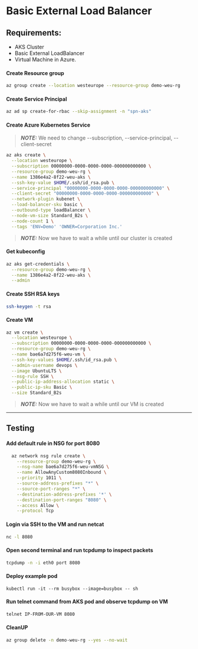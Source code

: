 # Basic External Load Balancer

## Requirements:

* AKS Cluster
* Basic External LoadBalancer
* Virtual Machine in Azure.

#### Create Resource group

```bash
az group create --location westeurope --resource-group demo-weu-rg
```

#### Create Service Principal

```bash
az ad sp create-for-rbac --skip-assignment -n "spn-aks"
```

#### Create Azure Kubernetes Service

> **_NOTE:_** We need to change --subscription, --service-principal, --client-secret

```bash
az aks create \
  --location westeurope \
  --subscription 00000000-0000-0000-0000-000000000000 \
  --resource-group demo-weu-rg \
  --name 1386e4a2-8f22-weu-aks \
  --ssh-key-value $HOME/.ssh/id_rsa.pub \
  --service-principal "00000000-0000-0000-0000-000000000000" \
  --client-secret "00000000-0000-0000-0000-000000000000" \
  --network-plugin kubenet \
  --load-balancer-sku basic \
  --outbound-type loadBalancer \
  --node-vm-size Standard_B2s \
  --node-count 1 \
  --tags 'ENV=Demo' 'OWNER=Corporation Inc.'
```

> **_NOTE:_** Now we have to wait a while until our cluster is created

#### Get kubeconfig
```bash
az aks get-credentials \
  --resource-group demo-weu-rg \
  --name 1386e4a2-8f22-weu-aks \
  --admin
```
#### Create SSH RSA keys
```bash
ssh-keygen -t rsa
```
#### Create VM
```bash
az vm create \
  --location westeurope \
  --subscription 00000000-0000-0000-0000-000000000000 \
  --resource-group demo-weu-rg \
  --name bae6a7d275f6-weu-vm \
  --ssh-key-values $HOME/.ssh/id_rsa.pub \
  --admin-username devops \
  --image UbuntuLTS \
  --nsg-rule SSH \
  --public-ip-address-allocation static \
  --public-ip-sku Basic \
  --size Standard_B2s
```
> **_NOTE:_** Now we have to wait a while until our VM is created
---
## Testing
#### Add default rule in NSG for port 8080
```bash
  az network nsg rule create \
    --resource-group demo-weu-rg \
    --nsg-name bae6a7d275f6-weu-vmNSG \
    --name AllowAnyCustom8080Inbound \
    --priority 1011 \
    --source-address-prefixes "*" \
    --source-port-ranges "*" \
    --destination-address-prefixes '*' \
    --destination-port-ranges "8080" \
    --access Allow \
    --protocol Tcp 
```
#### Login via SSH to the VM and run netcat

```bash
nc -l 8080
```
#### Open second terminal and run tcpdump to inspect packets 
```bash
tcpdump -n -i eth0 port 8080
```
#### Deploy example pod
```
kubectl run -it --rm busybox --image=busybox -- sh
``` 
#### Run telnet command from AKS pod and observe tcpdump on VM
```bash
telnet IP-FROM-OUR-VM 8080
```
#### CleanUP
```bash
az group delete -n demo-weu-rg --yes --no-wait
```